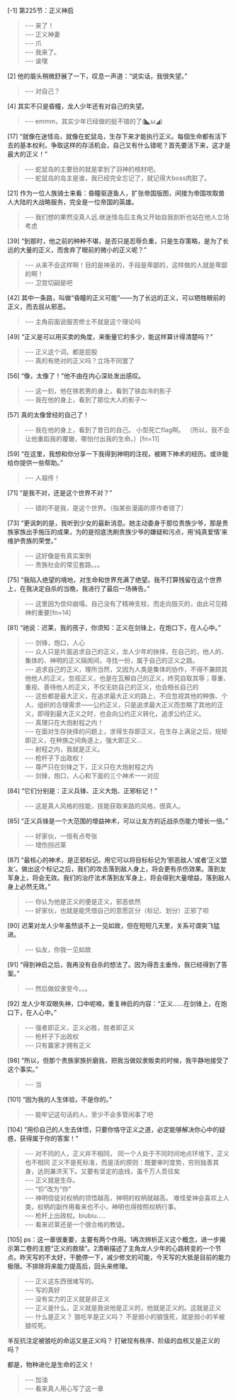 
[-1] 第225节：正义神启
>--- 来了！<br>
>--- 正义神妻<br>
>--- 爪<br>
>--- 我来了。<br>
>--- 诶嘿<br>

[2] 他的眉头稍微舒展了一下，叹息一声道：“说实话，我很失望。”
>--- 对自己？<br>

[4] 其实不只是昏瞳，龙人少年还有对自己的失望。
>--- emmm，其实少年已经做的挺不错的了(◣ω◢)<br>

[17] “就像在迷怪岛，就像在蛇鼠岛，生存下来才能执行正义。每個生命都有活下去的基本权利，争取这样的存活机会，自己又有什么错呢？首先要活下来，这才是最大的正义！”
>--- 蛇鼠岛的主要目的就是拿到了羽神的棺材吧。<br>
>--- 蛇鼠岛的岛主是谁，我已经完全忘记了，就记得大boss肉脏了。<br>

[21] 作为一位人族骑士来看：昏瞳驱逐鱼人，扩张帝国版图，间接为帝国攻取兽人大陆的大战略服务，完全是一位帝国的英雄。
>--- 我们想的果然没真人远.继迷怪岛后主角又开始自我剖析也站在他人立场考虑<br>

[39] “到那时，他之前的种种不堪，是否只是忍辱负重，只是生存策略，是为了长远的大量的正义，而舍弃了眼前的微小的正义呢？”
>--- 从来不会这样啊！目的是神圣的，手段是卑鄙的，这样做的人就是卑鄙的啊！<br>
>--- 卫宫切嗣是吧<br>

[42] 其中一条路，叫做“昏瞳的正义可能”——为了长远的正义，可以牺牲眼前的正义，而去屈从邪恶。
>--- 主角前面说服苦修士不就是这个理论吗<br>

[49] “正义是可以用买卖的角度，来衡量它的多少，能这样算计得清楚吗？”
>--- 正义这个词。都是屁股<br>
>--- 真的有绝对的正义吗？立场不同罢了<br>

[56] “像，太像了！”他不由在内心深处发出感叹。
>--- 这一刻，他在铁若男的身上，看到了铁血冷的影子<br>
>--- 我在他的身上，看到了那位大人的影子～<br>

[57] 真的太像曾经的自己了！
>--- 我在他的身上，看到了昔日的自己。
小型死亡flag啊。
（所以，我不会让他重蹈我的覆辙，哪怕付出我的生命。）[fn=11]<br>

[59] “在这里，我想和你分享一下我得到神明的注视，被赐下神术的经历。或许能给你提供一些帮助。”
>--- 人祖传！<br>

[71] “是我不对，还是这个世界不对？”
>--- 错的不是我，是这个世界。（指某些漫画的原作者错了）<br>

[73] “更讽刺的是，我听到少女的最新消息。她主动委身于那位贵族少爷，那是贵族家族出手施压的成果，为的是彻底洗刷贵族少爷的嫌疑和污点，用‘纯真爱情’来维护贵族的荣誉。”
>--- 这好像是有真实案例<br>
>--- 贵族社会的常见套路。。。<br>

[75] “我陷入绝望的境地，对生命和世界充满了绝望。我不打算残留在这个世界上，在我决定自杀的当晚，我进行了最后一场祷告。”
>--- 这里因为信仰崩塌，自己没有了精神支柱，而走向毁灭的，由此可见精神的重要[fn=14]<br>

[81] “祂说：迟莱，我的孩子，你须知：正义在剑锋上，在炮口下，在人心中。”
>--- 剑锋，炮口，人心<br>
>--- 众人只是片面追求自己的正义，龙人少年的抉择，在自己的，他人的、集体的、神明的正义隔阂间，寻找一份，属于自己的正义之路。<br>
>--- 追求自己的正义，理所当然，又因为人类是集体的协作，不得不兼顾其他他人的正义，忽视正义，也是在瓦解自己的正义，终究自取其辱；尊重、重视、善待他人的正义，不仅无妨自己的正义，也会相长自己的<br>
>--- 这些都是最大正义，在追求最大正义的路上，不应忽视其他的种族、个人、组织的合理需求——公约正义，只是追求最大正义而忽略了其他的正义，即得到最大正义之时，也会向公约正义转化，追求公约正义。<br>
>--- 真理只在大炮射程之内！<br>
>--- 在面对生存抉择的问题上，求得生存即正义，在生存上满足之后，规矩即正义，在种族之间角逐上，强大即正义…<br>
>--- 射程之内，我就是正义。<br>
>--- 枪杆子下出政权！<br>
>--- 尊严只在剑锋之下，正义只在大炮射程之内<br>
>--- 剑锋，炮口，人心和下面的三个神术一一对应<br>

[84] “它们分别是：正义兵锋、正义大炮、正邪标记！”
>--- 这是真人风格的技能，技能获取来路的风格，很真人。<br>

[85] “正义兵锋是一个大范围的增益神术，可以让友方的近战杀伤能力增长一倍。”
>--- 好家伙，一倍有点夸张<br>
>--- 增伤拐迟莱<br>

[87] “最核心的神术，是正邪标记。用它可以将目标标记为‘邪恶敌人’或者‘正义盟友’。做出这个标记之后，我们的攻击落到敌人身上，将会更有杀伤效果。落到友军身上，将会无效。我们的治疗法术落到友军身上，将会得到大量增益，落到敌人身上必然无效。”
>--- 你认为他是正义的便是正义，邪恶依然<br>
>--- 好家伙，也就是能凭借自己的意愿区分（标记、划分）正邪了呗<br>

[90] 迟莱对龙人少年虽然谈不上一见如故，但在短短几天里，关系可谓突飞猛进。
>--- 仙友，你我一见如故<br>

[91] “得到神启之后，我再没有自杀的想法了。因为得吾主垂怜，我已经得到了答案。”
>--- 然后做奴隶至今。。。<br>

[92] 龙人少年双眼失神，口中呢喃，重复神启的内容：“正义……在剑锋上，在炮口下，在人心中。”
>--- 强者即正义，正义必胜，胜者即正义<br>
>--- 枪杆子下出政权<br>
>--- 只有赢家才拥有正义<br>

[98] “所以，但那个贵族家族折磨我，把我当做奴隶贩卖的时候，我平静地接受了这个事实。”
>--- 当<br>

[101] “因为我的人生体验，不是你的。”
>--- 能牢记这句话的人，至少不会多管闲事了吧<br>

[104] “用伱自己的人生去体悟，只要你恪守正义之道，必定能够解决你心中的疑惑，获得属于你的答案！”
>--- 对不同的人，正义并不相同，
同一个人处于不同时间地点环境下，正义也不相同
正义不是死标准，而是活的原则：既要审时度势，穷则独善其身，达则兼济天下。又要有坚定的底线，虽千万人吾往矣<br>
>--- 正义就是生存。<br>
>--- “伱”改为“你”<br>
>--- 神明信徒对权柄的领悟越高，神明的权柄就越高。
难怪爱神会喜欢上人类，权柄的副作用看来也不小，神明也得按照权柄行事。<br>
>--- 枪杆上出政权。biubiu.....<br>
>--- 看来迟莱还是一个很合格的教徒。<br>

[105] ps：这一章很重要，主要有两个作用。1再次辨析正义这个概念，进一步揭示第二卷的主题“正义的救赎”。2清晰描述了主角龙人少年的心路转变的一个节点。昨天写的不太好，干脆停一下，减少修文的可能，今天写的大抵是目前的能力极限。不排除将来能力提高后，回头来修理。
>--- 正义这东西很难写的。<br>
>--- 写的真好<br>
>--- 没有实力的正义就是非正义<br>
>--- 正义是什么，正义就是我说他是正义的，他就是正义的。这就是正义<br>
>--- 什么是正义？
狼吃羊是正义吗？
不是弱小的狼饿死，就是弱小的羊被狼咬死。

羊反抗注定被狼吃的命运又是正义吗？
打破现有秩序、阶级的血核又是正义的吗？

都是，物种进化是生命的正义！<br>
>--- 加油<br>
>--- 看来真人用心写了这一章<br>

